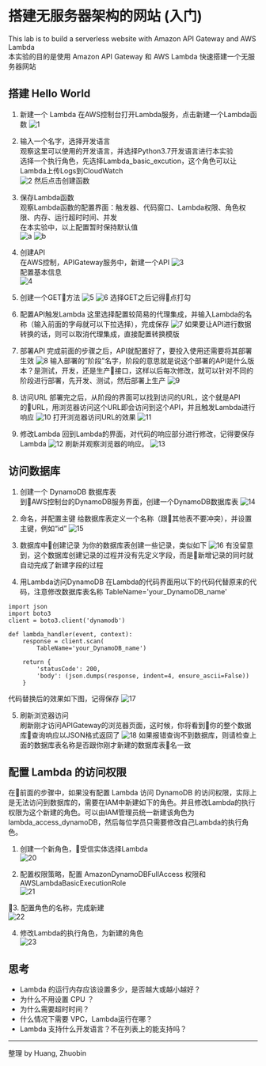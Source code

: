 # 搭建无服务器架构的网站 (入门)  
This lab is to build a serverless website with Amazon API Gateway and AWS Lambda  
本实验的目的是使用 Amazon API Gateway 和 AWS Lambda 快速搭建一个无服务器网站  

## 搭建 Hello World

1. 新建一个 Lambda 
在AWS控制台打开Lambda服务，点击新建一个Lambda函数
![1](./img/img01.png)
  
2. 输入一个名字，选择开发语言  
观察这里可以使用的开发语言，并选择Python3.7开发语言进行本实验  
选择一个执行角色，先选择Lambda_basic_excution，这个角色可以让Lambda上传Logs到CloudWatch  
![2](./img/img02.png)
然后点击创建函数  

3. 保存Lambda函数  
观察Lambda函数的配置界面：触发器、代码窗口、Lambda权限、角色权限、内存、运行超时时间、并发  
在本实验中，以上配置暂时保持默认值  
![a](./img/imga.png)
![b](./img/imgb.png)

4. 创建API  
在AWS控制，APIGateway服务中，新建一个API
![3](./img/img03.png)  
配置基本信息  
![4](./img/img04.png)

5. 创建一个GET方法
![5](./img/img05.png)
![6](./img/img06.png)
选择GET之后记得点打勾

6. 配置API触发Lambda
这里选择配置较简易的代理集成，并输入Lambda的名称（输入前面的字母就可以下拉选择），完成保存
![7](./img/img07.png)
如果要让API进行数据转换的话，则可以取消代理集成，直接配置转换模版  

7. 部署API
完成前面的步骤之后，API就配置好了，要投入使用还需要将其部署生效
![8](./img/img08.png)
输入部署的“阶段”名字，阶段的意思就是说这个部署的API是什么版本？是测试，开发，还是生产接口，这样以后每次修改，就可以针对不同的阶段进行部署，先开发、测试，然后部署上生产
![9](./img/img09.png)

8. 访问URL
部署完之后，从阶段的界面可以找到访问的URL，这个就是API的URL，用浏览器访问这个URL即会访问到这个API，并且触发Lambda进行响应
![10](./img/img10.png)
打开浏览器访问URL的效果
![11](./img/img11.png)

9. 修改Lambda
回到Lambda的界面，对代码的响应部分进行修改，记得要保存Lambda
![12](./img/img12.png)
刷新并观察浏览器的响应。
![13](./img/img13.png)


## 访问数据库

1. 创建一个 DynamoDB 数据库表  
到AWS控制台的DynamoDB服务界面，创建一个DynamoDB数据库表
![14](./img/img14.png)

2. 命名，并配置主键
给数据库表定义一个名称（跟其他表不要冲突），并设置主键，例如“id”
![15](./img/img15.png)   

1. 数据库中创建记录
为你的数据库表创建一些记录，类似如下
![16](./img/img16.png)
有没留意到，这个数据库创建记录的过程并没有先定义字段，而是新增记录的同时就自动完成了新建字段的过程  

1. 用Lambda访问DynamoDB
在Lambda的代码界面用以下的代码代替原来的代码，注意修改数据库表名称 TableName='your_DynamoDB_name'
```
import json
import boto3
client = boto3.client('dynamodb')

def lambda_handler(event, context):
    response = client.scan(
        TableName='your_DynamoDB_name')
    
    return {
        'statusCode': 200,
        'body': (json.dumps(response, indent=4, ensure_ascii=False))
    }
```
代码替换后的效果如下图，记得保存
![17](./img/img17.png)

5. 刷新浏览器访问  
刷新刚才访问APIGateway的浏览器页面，这时候，你将看到你的整个数据库查询响应以JSON格式返回了
![18](./img/img18.png)
如果报错查询不到数据库，则请检查上面的数据库表名称是否跟你刚才新建的数据库表名一致

## 配置 Lambda 的访问权限  
在前面的步骤中，如果没有配置 Lambda 访问 DynamoDB 的访问权限，实际上是无法访问到数据库的，需要在IAM中新建如下的角色。并且修改Lambda的执行权限为这个新建的角色。可以由IAM管理员统一新建该角色为lambda_access_dynamoDB，然后每位学员只需要修改自己Lambda的执行角色。

1. 创建一个新角色，受信实体选择Lambda  
![20](./img/img20.png)

2. 配置权限策略，配置 AmazonDynamoDBFullAccess 权限和 AWSLambdaBasicExecutionRole  
![21](./img/img21.png)

3. 配置角色的名称，完成新建  
![22](./img/img22.png)

4. 修改Lambda的执行角色，为新建的角色  
![23](./img/img23.png)

## 思考  

* Lambda 的运行内存应该设置多少，是否越大或越小越好？
* 为什么不用设置 CPU ？
* 为什么需要超时时间？
* 什么情况下需要 VPC，Lambda运行在哪？
* Lambda 支持什么开发语言？不在列表上的能支持吗？
  
----------------------
整理 by Huang, Zhuobin